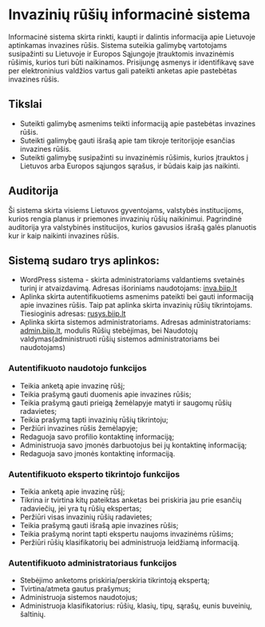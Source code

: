 # Invazinių rūšių informacinė sistema

Informacinė sistema skirta rinkti, kaupti ir dalintis informacija apie Lietuvoje aptinkamas invazines rūšis. Sistema suteikia galimybę vartotojams susipažinti su Lietuvoje ir Europos Sąjungoje įtrauktomis invazinėmis rūšimis, kurios turi būti naikinamos. Prisijungę asmenys ir identifikavę save per elektroninius valdžios vartus gali pateikti anketas apie pastebėtas invazines rūšis.

## Tikslai

- Suteikti galimybę asmenims teikti informaciją apie pastebėtas invazines rūšis.
- Suteikti galimybę gauti išrašą apie tam tikroje teritorijoje esančias invazines rūšis.
- Suteikti galimybę susipažinti su invazinėmis rūšimis, kurios įtrauktos į Lietuvos arba Europos sąjungos sąrašus, ir būdais kaip jas naikinti.

## Auditorija

Ši sistema skirta visiems Lietuvos gyventojams, valstybės institucijoms, kurios rengia planus ir priemones invazinių rūšių naikinimui. Pagrindinė auditorija yra valstybinės institucijos, kurios gavusios išrašą galės planuotis kur ir kaip naikinti invazines rūšis.

## Sistemą sudaro trys aplinkos:

- WordPress sistema - skirta administratoriams valdantiems svetainės turinį ir atvaizdavimą. Adresas išoriniams naudotojams: [inva.biip.lt](https://inva.biip.lt)
- Aplinka skirta autentifikuotiems asmenims pateikti bei gauti informaciją apie invazines rūšis. Taip pat aplinka skirta invazinių rūšių tikrintojams. Tiesioginis adresas: [rusys.biip.lt](https://rusys.biip.lt)
- Aplinka skirta sistemos administratoriams. Adresas administratoriams: [admin.biip.lt](https://admin.biip.lt), modulis Rūšių stebėjimas, bei Naudotojų valdymas(administruoti rūšių sistemos administratoriams bei naudotojams)

### Autentifikuoto naudotojo funkcijos
- Teikia anketą apie invazinę rūšį;
- Teikia prašymą gauti duomenis apie invazines rūšis;
- Teikia prašymą gauti prieigą žemėlapyje matyti ir saugomų rūšių radavietes;
- Teikia prašymą tapti invazinių rūšių tikrintoju;
- Peržiūri invazines rūšis žemėlapyje;
- Redaguoja savo profilio kontaktinę informaciją;
- Administruoja savo įmonės darbuotojus bei jų kontaktinę informaciją;
- Redaguoja savo įmonės kontaktinę informaciją.

### Autentifikuoto eksperto tikrintojo funkcijos
- Teikia anketą apie invazinę rūšį;
- Tikrina ir tvirtina kitų pateiktas anketas bei priskiria jau prie esančių radaviečių, jei yra tų rūšių ekspertas;
- Peržiūri visas invazinių rūšių radavietes;
- Teikia prašymą gauti išrašą apie invazines rūšis;
- Teikia prašymą norint tapti ekspertu naujoms invazinėms rūšims;
- Peržiūri rūšių klasifikatorių bei administruoja leidžiamą informaciją.

### Autentifikuoto administratoriaus funkcijos
- Stebėjimo anketoms priskiria/perskiria tikrintoją ekspertą;
- Tvirtina/atmeta gautus prašymus;
- Administruoja sistemos naudotojus;
- Administruoja klasifikatorius: rūšių, klasių, tipų, sąrašų, eunis buveinių, šaltinių.

